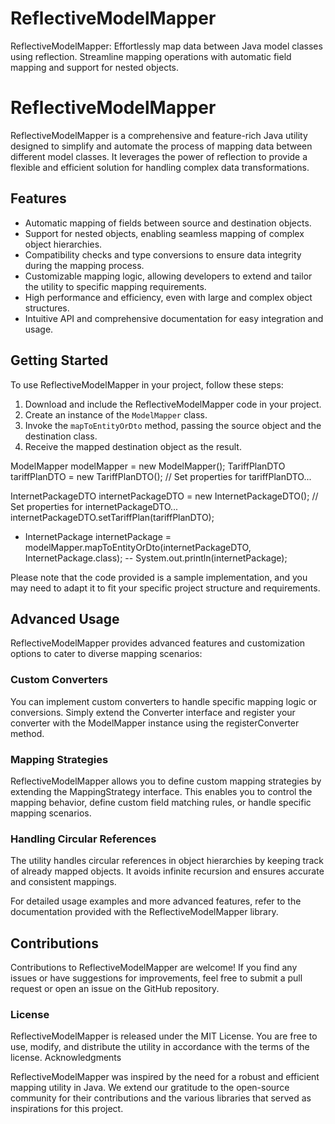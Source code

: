# ReflectiveModelMapper
ReflectiveModelMapper: Effortlessly map data between Java model classes using reflection. Streamline mapping operations with automatic field mapping and support for nested objects.

# ReflectiveModelMapper

ReflectiveModelMapper is a comprehensive and feature-rich Java utility designed to simplify and automate the process of mapping data between different model classes. It leverages the power of reflection to provide a flexible and efficient solution for handling complex data transformations.

## Features

- Automatic mapping of fields between source and destination objects.
- Support for nested objects, enabling seamless mapping of complex object hierarchies.
- Compatibility checks and type conversions to ensure data integrity during the mapping process.
- Customizable mapping logic, allowing developers to extend and tailor the utility to specific mapping requirements.
- High performance and efficiency, even with large and complex object structures.
- Intuitive API and comprehensive documentation for easy integration and usage.

## Getting Started

To use ReflectiveModelMapper in your project, follow these steps:

1. Download and include the ReflectiveModelMapper code in your project.
2. Create an instance of the `ModelMapper` class.
3. Invoke the `mapToEntityOrDto` method, passing the source object and the destination class.
4. Receive the mapped destination object as the result.

ModelMapper modelMapper = new ModelMapper();
TariffPlanDTO tariffPlanDTO = new TariffPlanDTO();
// Set properties for tariffPlanDTO...

InternetPackageDTO internetPackageDTO = new InternetPackageDTO();
// Set properties for internetPackageDTO...
internetPackageDTO.setTariffPlan(tariffPlanDTO);

- InternetPackage internetPackage = modelMapper.mapToEntityOrDto(internetPackageDTO, InternetPackage.class);
-- System.out.println(internetPackage);

Please note that the code provided is a sample implementation, and you may need to adapt it to fit your specific project structure and requirements.
## Advanced Usage

ReflectiveModelMapper provides advanced features and customization options to cater to diverse mapping scenarios:
###  Custom Converters

You can implement custom converters to handle specific mapping logic or conversions. Simply extend the Converter interface and register your converter with the ModelMapper instance using the registerConverter method.
### Mapping Strategies

ReflectiveModelMapper allows you to define custom mapping strategies by extending the MappingStrategy interface. This enables you to control the mapping behavior, define custom field matching rules, or handle specific mapping scenarios.
### Handling Circular References

The utility handles circular references in object hierarchies by keeping track of already mapped objects. It avoids infinite recursion and ensures accurate and consistent mappings.

For detailed usage examples and more advanced features, refer to the documentation provided with the ReflectiveModelMapper library.
## Contributions

Contributions to ReflectiveModelMapper are welcome! If you find any issues or have suggestions for improvements, feel free to submit a pull request or open an issue on the GitHub repository.
### License

ReflectiveModelMapper is released under the MIT License. You are free to use, modify, and distribute the utility in accordance with the terms of the license.
Acknowledgments

ReflectiveModelMapper was inspired by the need for a robust and efficient mapping utility in Java. We extend our gratitude to the open-source community for their contributions and the various libraries that served as inspirations for this project.

